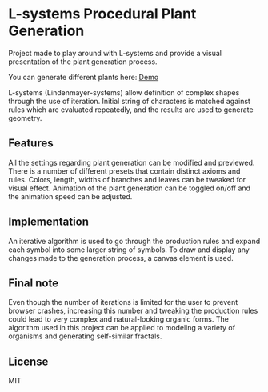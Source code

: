 # L-systems Procedural Plant Generation

Project made to play around with L-systems and provide a visual presentation of the plant generation process.

You can generate different plants here: [Demo](https://zealous-morse-eef3b3.netlify.app/)

L-systems (Lindenmayer-systems) allow definition of complex shapes through the use of iteration. 
Initial string of characters is matched against rules which are evaluated repeatedly, and the results are used to generate geometry. 

## Features

All the settings regarding plant generation can be modified and previewed. 
There is a number of different presets that contain distinct axioms and rules.
Colors, length, widths of branches and leaves can be tweaked for visual effect.
Animation of the plant generation can be toggled on/off and the animation speed can be adjusted.

## Implementation

An iterative algorithm is used to go through the production rules and expand each symbol into some larger string of symbols.
To draw and display any changes made to the generation process, a canvas element is used.

## Final note

Even though the number of iterations is limited for the user to prevent browser crashes, increasing this number and tweaking the production rules could lead to very complex and natural-looking organic forms.
The algorithm used in this project can be applied to modeling a variety of organisms and generating self-similar fractals.

## License

MIT
